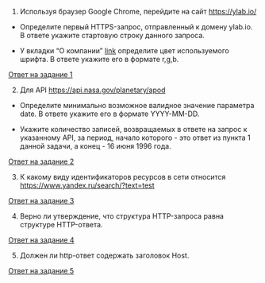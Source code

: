 1. Используя браузер Google Chrome, перейдите на сайт https://ylab.io/



- Определите первый HTTPS-запрос, отправленный к домену ylab.io. В ответе укажите стартовую строку данного запроса.



- У вкладки “О компании” [link](https://drive.google.com/file/d/1fSPgT9usn6gEBGcQcnKaBlcWuJkBI-88/view?usp=sharing) определите цвет используемого шрифта. В ответе укажите его в формате r,g,b.


[Ответ на задание 1](https://github.com/illiziumteney/y-lab/blob/main/homework_3/%D0%97%D0%B0%D0%B4%D0%B0%D0%BD%D0%B8%D0%B5_1.md)


2. Для API https://api.nasa.gov/planetary/apod



- Определите минимально возможное валидное значение параметра date. В ответе укажите его в формате YYYY-MM-DD.



- Укажите количество записей, возвращаемых в ответе на запрос к указанному API, за период, начало которого - это ответ из пункта 1 данной задачи, а конец - 16 июня 1996 года.


[Ответ на задание 2](https://github.com/illiziumteney/y-lab/blob/main/homework_3/%D0%97%D0%B0%D0%B4%D0%B0%D0%BD%D0%B8%D0%B5_2.md)


3. К какому виду идентификаторов ресурсов в сети относится https://www.yandex.ru/search/?text=test


[Ответ на задание 3](https://github.com/illiziumteney/y-lab/blob/main/homework_3/%D0%97%D0%B0%D0%B4%D0%B0%D0%BD%D0%B8%D0%B5_3.md)


4. Верно ли утверждение, что структура HTTP-запроса равна структуре HTTP-ответа.

[Ответ на задание 4](https://github.com/illiziumteney/y-lab/blob/main/homework_3/%D0%97%D0%B0%D0%B4%D0%B0%D0%BD%D0%B8%D0%B5_4.md)



5. Должен ли http-ответ содержать заголовок Host.

[Ответ на задание 5](https://github.com/illiziumteney/y-lab/blob/main/homework_3/%D0%97%D0%B0%D0%B4%D0%B0%D0%BD%D0%B8%D0%B5_5.md)
